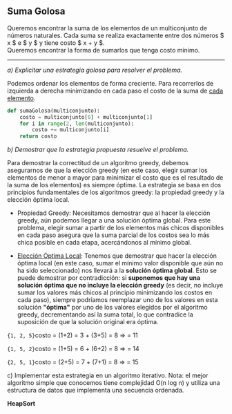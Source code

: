 ## Suma Golosa

Queremos encontrar la suma de los elementos de un multiconjunto de números naturales. Cada suma se realiza exactamente entre dos números $ x $ e $ y $ y tiene costo $ x + y $.\
Queremos encontrar la forma de sumarlos que tenga costo mínimo.

---

*a) Explicitar una estrategia golosa para resolver el problema.*

Podemos ordenar los elementos de forma creciente. Para recorrerlos de izquierda a derecha minimizando en cada paso el costo de la suma de <u>cada elemento</u>.

```python
def sumaGolosa(multiconjunto):
    costo = multiconjunto[0] + multiconjunto[1]
    for i in range(2, len(multiconjunto):
        costo += multiconjunto[i]
    return costo
```

*b) Demostrar que la estrategia propuesta resuelve el problema.*

Para demostrar la correctitud de un algoritmo greedy, debemos asegurarnos de que la elección greedy (en este caso, elegir sumar los elementos de menor a mayor para minimizar el costo que es el resultado de la suma de los elementos) es siempre óptima. La estrategia se basa en dos principios fundamentales de los algoritmos greedy: la propiedad greedy y la elección óptima local.

* Propiedad Greedy: Necesitamos demostrar que al hacer la elección greedy, aún podemos llegar a una solución óptima global. Para este problema, elegir sumar a partir de los elementos más chicos disponibles en cada paso asegura que la suma parcial de los costos sea lo más chica posible en cada etapa, acercándonos al mínimo global.

* <u>Elección Óptima Local</u>: Tenemos que demostrar que hacer la elección óptima local (en este caso, sumar el mínimo valor disponible que aún no ha sido seleccionado) nos llevará a la **solución óptima global**. Esto se puede demostrar por contradicción: si **suponemos que hay una solución óptima que no incluye la elección greedy** (es decir, no incluye sumar los valores más chicos al principio minimizando los costos en cada paso), siempre podríamos reemplazar uno de los valores en esta solución **"óptima"** por uno de los valores elegidos por el algoritmo greedy, decrementando así la suma total, lo que contradice la suposición de que la solución original era óptima.

`{1, 2, 5}`costo = (1+2) = 3 + (3+5) = 8 => = 11

`{1, 5, 2}`costo = (1+5) = 6 + (6+2) = 8 => = 14

`{2, 5, 1}`costo = (2+5) = 7 + (7+1) = 8 => = 15

    
c) Implementar esta estrategia en un algoritmo iterativo. Nota: el mejor algoritmo simple que
conocemos tiene complejidad O(n log n) y utiliza una estructura de datos que implementa
una secuencia ordenada.

**HeapSort** 
